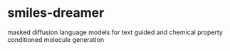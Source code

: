 # smiles-dreamer
masked diffusion language models for text guided and chemical property conditioned molecule generation
